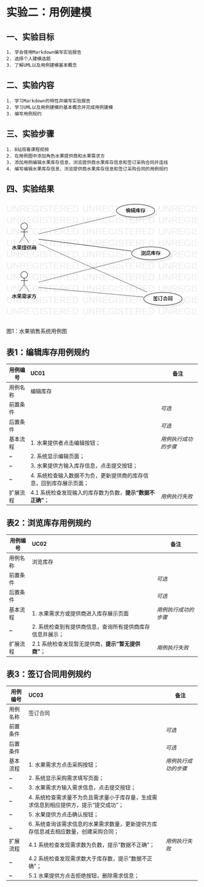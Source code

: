 # 实验二：用例建模

## 一、实验目标
	1. 学会使用Markdown编写实验报告
	2. 选择个人建模选题
	3. 了解UML以及用例建模基本概念

## 二、实验内容
	1. 学习Markdown的特性并编写实验报告
	2. 学习UML以及用例建模的基本概念并完成用例建模
	3. 编写用例规约

## 三、实验步骤
	1. B站观看课程视频
	2. 在用例图中添加角色水果提供商和水果需求方
	3. 添加用例编辑水果库存信息、浏览提供商水果库存信息和签订采购合同并连线
	4. 编写编辑水果库存信息、浏览提供商水果库存信息和签订采购合同的用例规约

## 四、实验结果
![用例图](./lab2_UseCaseDiagram.jpg) 

图1：水果销售系统用例图

## 表1：编辑库存用例规约  

用例编号  | UC01 | 备注  
-|:-|-  
用例名称  | 编辑库存  |   
前置条件  |      | *可选*   
后置条件  |      | *可选*   
基本流程  | 1. 水果提供者点击编辑按钮；  |*用例执行成功的步骤*    
~| 2. 系统显示编辑页面；  |   
~| 3. 水果提供方输入库存信息，点击提交按钮；  |   
~| 4. 系统检查输入数据不为负，更新提供商的库存信息，回到库存展示页面；  |   
扩展流程  | 4.1 系统检查发现输入的库存数为负数，**提示“数据不正确”**；  |*用例执行失败*

## 表2：浏览库存用例规约  

用例编号  | UC02 | 备注  
-|:-|-  
用例名称  | 浏览库存  |   
前置条件  |      | *可选*   
后置条件  |      | *可选*   
基本流程  | 1. 水果需求方或提供商进入库存展示页面  |*用例执行成功的步骤*    
~| 2. 系统检查到有提供商信息，查询所有提供商库存信息并展示；  |  
扩展流程  | 2.1 系统检查发现暂无提供商，**提示“暂无提供商”**；  |*用例执行失败*

## 表3：签订合同用例规约

用例编号  | UC03 | 备注  
-|:-|-  
用例名称  | 签订合同  |   
前置条件  |      | *可选*   
后置条件  |      | *可选*   
基本流程  | 1. 水果需求方点击采购按钮；  |*用例执行成功的步骤*    
~| 2. 系统显示采购需求填写页面；  |   
~| 3. 水果需求方输入需求信息，点击提交按钮；  |   
~| 4. 系统检查需求量不为负且需求量小于库存量，生成需求信息到相应提供方，提示“提交成功”；  |   
~| 5. 水果提供方点击确认按钮；  |   
~| 6. 系统查询该需求信息的水果需求数量，更新提供方库存信息减去相应数量，创建采购合同；  |   
扩展流程  | 4.1 系统检查发现需求数为负数，提示“数据不正确”；  |*用例执行失败*  
~| 4.2 系统检查发现需求数大于库存数，提示“数据不正确”；  |
~| 5.1 水果提供方点击拒绝按钮，删除需求信息；  |  
  






